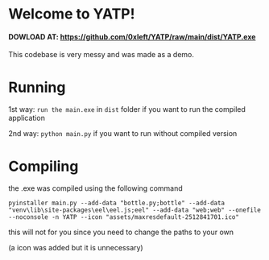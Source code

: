# Welcome to YATP!

#### DOWLOAD AT: https://github.com/0xleft/YATP/raw/main/dist/YATP.exe

This codebase is very messy and was made as a demo.

# Running
1st way: `run the main.exe` in `dist` folder if you want to run the compiled application

2nd way: `python main.py` if you want to run without compiled version

# Compiling

the .exe was compiled using the following command
```
pyinstaller main.py --add-data "bottle.py;bottle" --add-data "venv\lib\site-packages\eel\eel.js;eel" --add-data "web;web" --onefile --noconsole -n YATP --icon "assets/maxresdefault-2512841701.ico"
```

this will not for you since you need to change the paths to your own

(a icon was added but it is unnecessary)